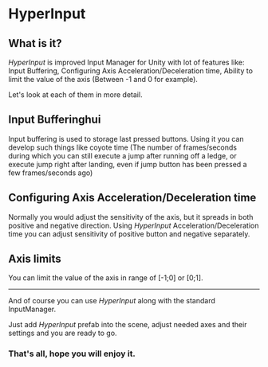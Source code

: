 # HyperInput

## What is it?
*HyperInput* is improved Input Manager for Unity with lot of features like: Input Buffering, Configuring Axis Acceleration/Deceleration time, Ability to limit the value of the axis (Between -1 and 0 for example).

Let's look at each of them in more detail.

## Input Bufferinghui

Input buffering is used to storage last pressed buttons.
Using it you can develop such things like coyote time (The number of frames/seconds during which you can still execute a jump after running off a ledge, or execute jump right after landing, even if jump button has been pressed a few frames/seconds ago)


## Configuring Axis Acceleration/Deceleration time

Normally you would adjust the sensitivity of the axis, but it spreads in both positive and negative direction.
Using *HyperInput* Acceleration/Deceleration time you can adjust sensitivity of positive button and negative separately.

## Axis limits

You can limit the value of the axis in range of [-1;0] or [0;1].

---
And of course you can use *HyperInput* along with the standard InputManager.

Just add *HyperInput* prefab into the scene, adjust needed axes and their settings and you are ready to go. 

### That's all, hope you will enjoy it.




